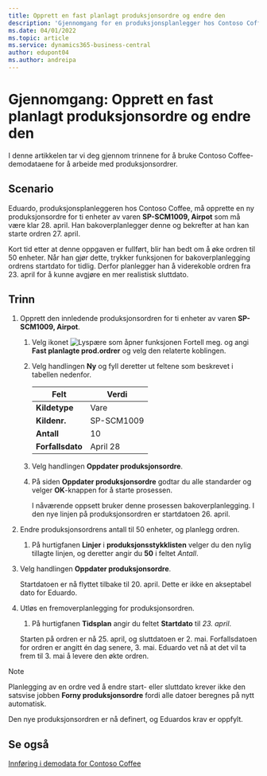 ```yaml
---
title: Opprett en fast planlagt produksjonsordre og endre den
description: 'Gjennomgang for en produksjonsplanlegger hos Contoso Coffee som ønsker å opprette en fast planlagt produksjonsordre, og deretter endre den.'
ms.date: 04/01/2022
ms.topic: article
ms.service: dynamics365-business-central
author: edupont04
ms.author: andreipa
---
```


# Gjennomgang: Opprett en fast planlagt produksjonsordre og endre den

I denne artikkelen tar vi deg gjennom trinnene for å bruke Contoso Coffee-demodataene for å arbeide med produksjonsordrer.  

## Scenario

Eduardo, produksjonsplanleggeren hos Contoso Coffee, må opprette en ny produksjonsordre for ti enheter av varen **SP-SCM1009, Airpot** som må være klar 28. april. Han bakoverplanlegger denne og bekrefter at han kan starte ordren 27. april.  

Kort tid etter at denne oppgaven er fullført, blir han bedt om å øke ordren til 50 enheter. Når han gjør dette, trykker funksjonen for bakoverplanlegging ordrens startdato for tidlig. Derfor planlegger han å viderekoble ordren fra 23. april for å kunne avgjøre en mer realistisk sluttdato.  

## Trinn

1. Opprett den innledende produksjonsordren for ti enheter av varen **SP-SCM1009, Airpot**.

    1. Velg ikonet ![Lyspære som åpner funksjonen Fortell meg.](../media/ui-search/search_small.png "Fortell hva du vil gjøre") og angi **Fast planlagte prod.ordrer** og velg den relaterte koblingen.  

    2. Velg handlingen **Ny** og fyll deretter ut feltene som beskrevet i tabellen nedenfor.  

        |Felt  |Verdi  |
        |---------|---------|
        |**Kildetype** |Vare|
        |**Kildenr.** |SP-SCM1009|
        |**Antall** |10|
        |**Forfallsdato**|April 28  |

    3. Velg handlingen **Oppdater produksjonsordre**.  

    4. På siden **Oppdater produksjonsordre** godtar du alle standarder og velger **OK**-knappen for å starte prosessen.  

        I nåværende oppsett bruker denne prosessen bakoverplanlegging. I den nye linjen på produksjonsordren er startdatoen 26. april.  

2. Endre produksjonsordrens antall til 50 enheter, og planlegg ordren.  

    1. På hurtigfanen **Linjer** i **produksjonsstykklisten** velger du den nylig tillagte linjen, og deretter angir du **50** i feltet *Antall*.  

3. Velg handlingen **Oppdater produksjonsordre**.  

    Startdatoen er nå flyttet tilbake til 20. april. Dette er ikke en akseptabel dato for Eduardo.

4. Utløs en fremoverplanlegging for produksjonsordren.

    1. På hurtigfanen **Tidsplan** angir du feltet **Startdato** til *23. april*.

    Starten på ordren er nå 25. april, og sluttdatoen er 2. mai. Forfallsdatoen for ordren er angitt én dag senere, 3. mai. Eduardo vet nå at det vil ta frem til 3. mai å levere den økte ordren.

> [!NOTE]
> Planlegging av en ordre ved å endre start- eller sluttdato krever ikke den satsvise jobben **Forny produksjonsordre** fordi alle datoer beregnes på nytt automatisk.

Den nye produksjonsordren er nå definert, og Eduardos krav er oppfylt.  

## Se også

[Innføring i demodata for Contoso Coffee](contoso-coffee-intro.md)  
